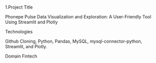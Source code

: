 1.Project Title

Phonepe Pulse Data Visualization and Exploration:
A User-Friendly Tool Using Streamlit and Plotly

Technologies

Github Cloning, Python, Pandas, MySQL,
mysql-connector-python, Streamlit, and Plotly.

Domain Fintech
